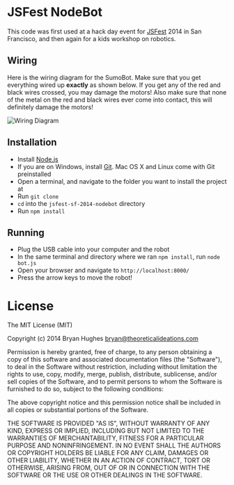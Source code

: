 JSFest NodeBot
==============

This code was first used at a hack day event for [JSFest](http://jsfest.com/) 2014 in San Francisco, and then again for a kids workshop on robotics.

## Wiring

Here is the wiring diagram for the SumoBot. Make sure that you get everything wired up **exactly** as shown below. If you get any of the red and black wires crossed, you may damage the motors! Also make sure that none of the metal on the red and black wires ever come into contact, this will definitely damage the motors!

![Wiring Diagram](https://theoreticalideations.com/static/jsfest-sf-2014-wiring.png)

## Installation

- Install [Node.js](http://nodejs.org/)
- If you are on Windows, install [Git](http://www.git-scm.com/). Mac OS X and Linux come with Git preinstalled
- Open a terminal, and navigate to the folder you want to install the project at
- Run ```git clone ```
- ```cd``` into the ```jsfest-sf-2014-nodebot``` directory
- Run ```npm install```

## Running

- Plug the USB cable into your computer and the robot
- In the same terminal and directory where we ran ```npm install```, run ```node bot.js```
- Open your browser and navigate to ```http://localhost:8000/```
- Press the arrow keys to move the robot!

License
=======

The MIT License (MIT)

Copyright (c) 2014 Bryan Hughes bryan@theoreticalideations.com

Permission is hereby granted, free of charge, to any person obtaining a copy
of this software and associated documentation files (the "Software"), to deal
in the Software without restriction, including without limitation the rights
to use, copy, modify, merge, publish, distribute, sublicense, and/or sell
copies of the Software, and to permit persons to whom the Software is
furnished to do so, subject to the following conditions:

The above copyright notice and this permission notice shall be included in
all copies or substantial portions of the Software.

THE SOFTWARE IS PROVIDED "AS IS", WITHOUT WARRANTY OF ANY KIND, EXPRESS OR
IMPLIED, INCLUDING BUT NOT LIMITED TO THE WARRANTIES OF MERCHANTABILITY,
FITNESS FOR A PARTICULAR PURPOSE AND NONINFRINGEMENT. IN NO EVENT SHALL THE
AUTHORS OR COPYRIGHT HOLDERS BE LIABLE FOR ANY CLAIM, DAMAGES OR OTHER
LIABILITY, WHETHER IN AN ACTION OF CONTRACT, TORT OR OTHERWISE, ARISING FROM,
OUT OF OR IN CONNECTION WITH THE SOFTWARE OR THE USE OR OTHER DEALINGS IN
THE SOFTWARE.